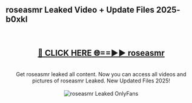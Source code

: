 <h2>roseasmr Leaked Video + Update Files 2025- b0xkl</h2>
<br>
<div align="center">
<h2><a href="https://libra.edu.pl?roseasmr" rel="nofollow">🔴 CLICK HERE 🌐==►► roseasmr</a></h2>
<br>
Get roseasmr leaked all content. Now you can access all videos and pictures of roseasmr Leaked. New Updated Files 2025!
<br>
<br>
<a href="https://libra.edu.pl?roseasmr" rel="nofollow" data-target="animated-image.originalLink"><img src="https://i.ibb.co.com/WyWwxjT/player-gif2.gif" alt="roseasmr Leaked OnlyFans" style="max-width: 100%; display: inline-block;" data-target="animated-image.originalImage"></a>
</div>
<br>